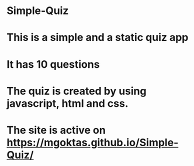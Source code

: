 # Simple-Quiz
# This is a simple and a static quiz app
# It has 10 questions
# The quiz is created by using javascript, html and css.
# The site is active on https://mgoktas.github.io/Simple-Quiz/

